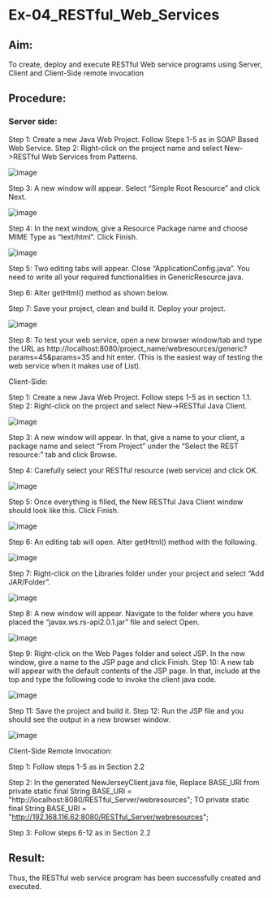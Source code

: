 # Ex-04_RESTful_Web_Services
## Aim:

To create, deploy and execute RESTful Web service programs using Server, Client and Client-Side remote invocation

## Procedure:

### Server side:

Step 1: Create a new Java Web Project. Follow Steps 1-5 as in SOAP Based Web Service.
Step 2: Right-click on the project name and select New->RESTful Web Services from Patterns.


![image](https://github.com/Vijayalakshmi230/Ex-04_RESTful_Web_Services/assets/127175503/6d45ffaa-5b69-4e7c-b6d5-16bc134ea518)



Step 3: A new window will appear. Select “Simple Root Resource” and click Next.
 
 ![image](https://github.com/Vijayalakshmi230/Ex-04_RESTful_Web_Services/assets/127175503/9d47bd48-7da5-45c7-ab80-de39a8235996)



Step 4: In the next window, give a Resource Package name and choose MIME Type as “text/html”. Click Finish.

![image](https://github.com/Vijayalakshmi230/Ex-04_RESTful_Web_Services/assets/127175503/7cba56d6-942c-46ec-8dcb-6f112ebab4ee)



Step 5: Two editing tabs will appear. Close “ApplicationConfig.java”. You need to write all your required functionalities in GenericResource.java.


Step 6: Alter getHtml() method as shown below.


Step 7: Save your project, clean and build it. Deploy your project.
 

 ![image](https://github.com/Vijayalakshmi230/Ex-04_RESTful_Web_Services/assets/127175503/1130e1a7-457c-4ad2-90e1-2d9a9c8caf79)



Step 8: To test your web service, open a new browser window/tab and type the URL as http://localhost:8080/project_name/webresources/generic?params=45&params=35 and hit enter. (This is the easiest way of testing the web service when it makes use of List).



Client-Side:


Step 1: Create a new Java Web Project. Follow steps 1-5 as in section 1.1.
Step 2: Right-click on the project and select New->RESTful Java Client.


![image](https://github.com/Vijayalakshmi230/Ex-04_RESTful_Web_Services/assets/127175503/2aaf2813-b9bb-45f0-ad39-3a7f34a25fc9)



Step 3: A new window will appear. In that, give a name to your client, a package name and select “From Project” under the “Select the REST resource:” tab and click Browse. 

Step 4: Carefully select your RESTful resource (web service) and click OK.

![image](https://github.com/Vijayalakshmi230/Ex-04_RESTful_Web_Services/assets/127175503/2beef9c8-f8ff-437a-9000-ed9315862722)


Step 5: Once everything is filled, the New RESTful Java Client window should look like this. Click Finish.


![image](https://github.com/Vijayalakshmi230/Ex-04_RESTful_Web_Services/assets/127175503/3b185691-374a-471e-b307-41cdeb362883)



Step 6: An editing tab will open. Alter getHtml() method with the following.
 

![image](https://github.com/Vijayalakshmi230/Ex-04_RESTful_Web_Services/assets/127175503/126a100d-b53b-4173-8854-31145c9e6c83)

 

Step 7: Right-click on the Libraries folder under your project and select “Add JAR/Folder”.


![image](https://github.com/Vijayalakshmi230/Ex-04_RESTful_Web_Services/assets/127175503/c2155322-3575-444e-b9fb-cd6c1f2ca72b)


Step 8: A new window will appear. Navigate to the folder where you have placed the “javax.ws.rs-api2.0.1.jar” file and select Open.



 ![image](https://github.com/Vijayalakshmi230/Ex-04_RESTful_Web_Services/assets/127175503/0c2df78f-f9de-4b8f-848b-417894a4879a)

 


Step 9: Right-click on the Web Pages folder and select JSP. In the new window, give a name to the JSP page and click Finish.
Step 10: A new tab will appear with the default contents of the JSP page. In that, include at the top and type the following code to invoke the client java code.


![image](https://github.com/Vijayalakshmi230/Ex-04_RESTful_Web_Services/assets/127175503/468c9acd-a75f-4047-b807-c49b37771b87)


Step 11: Save the project and build it.
Step 12: Run the JSP file and you should see the output in a new browser window.
 
 
![image](https://github.com/Vijayalakshmi230/Ex-04_RESTful_Web_Services/assets/127175503/af5426ce-3ae2-4285-8286-a9e96f2e0cb8)



Client-Side Remote Invocation:


Step 1: Follow steps 1-5 as in Section 2.2

Step 2: In the generated NewJerseyClient.java file, Replace BASE_URI from private static final String BASE_URI = "http://localhost:8080/RESTful_Server/webresources"; TO private static final String BASE_URI = "http://192.168.116.62:8080/RESTful_Server/webresources";


Step 3: Follow steps 6-12 as in Section 2.2


## Result:
 Thus, the RESTful web service program has been successfully created and executed.
